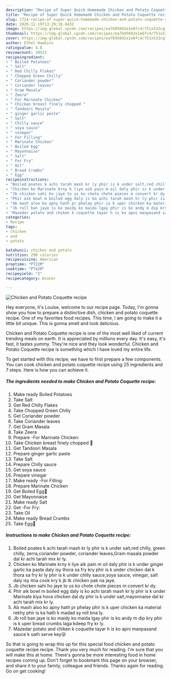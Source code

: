 ```yaml
---
description: "Recipe of Super Quick Homemade Chicken and Potato Coquette recipe"
title: "Recipe of Super Quick Homemade Chicken and Potato Coquette recipe"
slug: 1724-recipe-of-super-quick-homemade-chicken-and-potato-coquette-recipe
date: 2020-12-19T13:29:18.843Z
image: https://img-global.cpcdn.com/recipes/ea7b95692e1e6fc4/751x532cq70/chicken-and-potato-coquette-recipe-recipe-main-photo.jpg
thumbnail: https://img-global.cpcdn.com/recipes/ea7b95692e1e6fc4/751x532cq70/chicken-and-potato-coquette-recipe-recipe-main-photo.jpg
cover: https://img-global.cpcdn.com/recipes/ea7b95692e1e6fc4/751x532cq70/chicken-and-potato-coquette-recipe-recipe-main-photo.jpg
author: Ethel Hawkins
ratingvalue: 4.8
reviewcount: 10521
recipeingredient:
- " Boiled Potatoes"
- " Salt"
- " Red Chilly Flakes"
- " Chopped Green Chilly"
- " Coriander powder"
- " Coriander leaves"
- " Gram Masala"
- " Zeera"
- " For Marinate Chicken"
- " Chicken breast finely chopped "
- " Tandoori Masala"
- " ginger garlic paste"
- " Salt"
- " Chilly sauce"
- " soya sauce"
- " vinegar"
- " For Filling"
- " Marinate Chicken"
- " Boiled Egg"
- " Mayonnaise"
- " Salt"
- " For Fry"
- " Oil"
- " Bread Crumbs"
- " Egg"
recipeinstructions:
- "Boiled poates k achi tarah mash kr ly phir is k under salt,red chilly, green chilly, zerra,coriander powder, coriander leaves,Gram masala powder dal kr achi tarah mix kr ly."
- "Chicken ko Marinate krny k liye aik pain m oil daly phir is k under ginger garlic ka paste daly isy thora sa fry kry phir is k under chicken dal k thora sa fry kr ly phir is k under chilly sauce,soya sauce, vinegar, salt daly isy itna cook kry k jb tk chicken pak na jaye."
- "Jb chicken sahi ho jaye to us ko chote chote pieces m convert kr dy."
- "Phir aik bowl m boiled egg daly is ko achi tarah mash kr ly phir is k under Marinate kiya hova chicken dal dy phir is k under salt,mayonnaise dal kr achi tarah mix kr ly."
- "Ab mash aloo ko apny hath pr phelay phir is k uper chicken ka material rekhy phir is ka hath k madad sy roll bna ly."
- "Jb roll ban jaye is ko maidy ko maida lgay phir is ko andy m dip kry phir is k uper bread crumbs laga kdeep fry kr ly."
- "Mazedar potato and chiken k coquette tayar h is ko apni manpasand sauce k sath serve key😜"
categories:
- Recipe
tags:
- chicken
- and
- potato

katakunci: chicken and potato 
nutrition: 290 calories
recipecuisine: American
preptime: "PT22M"
cooktime: "PT42M"
recipeyield: "2"
recipecategory: Dinner

---
```



![Chicken and Potato Coquette recipe](https://img-global.cpcdn.com/recipes/ea7b95692e1e6fc4/751x532cq70/chicken-and-potato-coquette-recipe-recipe-main-photo.jpg)

Hey everyone, it's Louise, welcome to our recipe page. Today, I'm gonna show you how to prepare a distinctive dish, chicken and potato coquette recipe. One of my favorites food recipes. This time, I am going to make it a little bit unique. This is gonna smell and look delicious.



Chicken and Potato Coquette recipe is one of the most well liked of current trending meals on earth. It is appreciated by millions every day. It's easy, it's fast, it tastes yummy. They're nice and they look wonderful. Chicken and Potato Coquette recipe is something which I have loved my entire life.


To get started with this recipe, we have to first prepare a few components. You can cook chicken and potato coquette recipe using 25 ingredients and 7 steps. Here is how you can achieve it.

<!--inarticleads1-->

##### The ingredients needed to make Chicken and Potato Coquette recipe:

1. Make ready  Boiled Potatoes
1. Take  Salt
1. Get  Red Chilly Flakes
1. Take  Chopped Green Chilly
1. Get  Coriander powder
1. Take  Coriander leaves
1. Get  Gram Masala
1. Take  Zeera
1. Prepare  -For Marinate Chicken:
1. Take  Chicken breast finely chopped 🍗
1. Get  Tandoori Masala
1. Prepare  ginger garlic paste
1. Take  Salt
1. Prepare  Chilly sauce
1. Get  soya sauce
1. Prepare  vinegar
1. Make ready  -For Filling:
1. Prepare  Marinate Chicken
1. Get  Boiled Egg🥚
1. Get  Mayonnaise
1. Make ready  Salt
1. Get  -For Fry:
1. Take  Oil
1. Make ready  Bread Crumbs
1. Take  Egg🥚




<!--inarticleads2-->

##### Instructions to make Chicken and Potato Coquette recipe:

1. Boiled poates k achi tarah mash kr ly phir is k under salt,red chilly, green chilly, zerra,coriander powder, coriander leaves,Gram masala powder dal kr achi tarah mix kr ly.
1. Chicken ko Marinate krny k liye aik pain m oil daly phir is k under ginger garlic ka paste daly isy thora sa fry kry phir is k under chicken dal k thora sa fry kr ly phir is k under chilly sauce,soya sauce, vinegar, salt daly isy itna cook kry k jb tk chicken pak na jaye.
1. Jb chicken sahi ho jaye to us ko chote chote pieces m convert kr dy.
1. Phir aik bowl m boiled egg daly is ko achi tarah mash kr ly phir is k under Marinate kiya hova chicken dal dy phir is k under salt,mayonnaise dal kr achi tarah mix kr ly.
1. Ab mash aloo ko apny hath pr phelay phir is k uper chicken ka material rekhy phir is ka hath k madad sy roll bna ly.
1. Jb roll ban jaye is ko maidy ko maida lgay phir is ko andy m dip kry phir is k uper bread crumbs laga kdeep fry kr ly.
1. Mazedar potato and chiken k coquette tayar h is ko apni manpasand sauce k sath serve key😜




So that is going to wrap this up for this special food chicken and potato coquette recipe recipe. Thank you very much for reading. I'm sure that you will make this at home. There's gonna be more interesting food in home recipes coming up. Don't forget to bookmark this page on your browser, and share it to your family, colleague and friends. Thanks again for reading. Go on get cooking!
